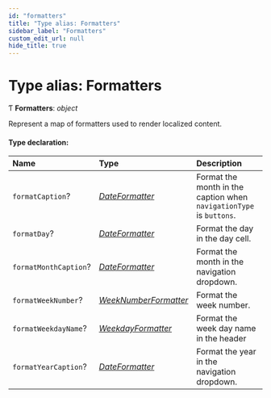```yaml
---
id: "formatters"
title: "Type alias: Formatters"
sidebar_label: "Formatters"
custom_edit_url: null
hide_title: true
---
```


# Type alias: Formatters

Ƭ **Formatters**: *object*

Represent a map of formatters used to render localized content.

#### Type declaration:

Name | Type | Description |
:------ | :------ | :------ |
`formatCaption`? | [*DateFormatter*](dateformatter.md) | Format the month in the caption when `navigationType` is `buttons`.   |
`formatDay`? | [*DateFormatter*](dateformatter.md) | Format the day in the day cell.   |
`formatMonthCaption`? | [*DateFormatter*](dateformatter.md) | Format the month in the navigation dropdown.   |
`formatWeekNumber`? | [*WeekNumberFormatter*](weeknumberformatter.md) | Format the week number.   |
`formatWeekdayName`? | [*WeekdayFormatter*](weekdayformatter.md) | Format the week day name in the header   |
`formatYearCaption`? | [*DateFormatter*](dateformatter.md) | Format the year in the navigation dropdown.   |
